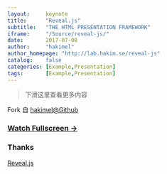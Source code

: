 ```yaml
---
layout:     keynote
title:      "Reveal.js"
subtitle:   "THE HTML PRESENTATION FRAMEWORK"
iframe:     "/Source/reveal-js/"
date:       2017-07-08
author:     "hakimel"
author_homepage: "http://lab.hakim.se/reveal-js"
catalog:    false
categories: [Example,Presentation]
tags:       [Example,Presentation]          
---
```



> 下滑这里查看更多内容

Fork 自 [hakimel@Github](https://github.com/hakimel/reveal-js)


### [Watch Fullscreen →](/Source/reveal-js/)

<div class="visible-md visible-lg">
<!--
<img src="/**qrcode.png" width="350"/>
<small class="img-hint">你也可以通过扫描二维码在手机上观看</small>
-->
</div>


### Thanks

[Reveal.js](http://lab.hakim.se/reveal-js)
